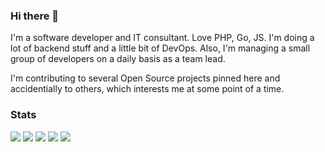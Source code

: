 ### Hi there 👋
I'm a software developer and IT consultant. Love PHP, Go, JS. I'm doing a lot of backend stuff and a little bit of DevOps. Also, I'm managing a small group of developers on a daily basis as a team lead.

I'm contributing to several Open Source projects pinned here and accidentially to others, which interests me at some point of a time.

### Stats
![](https://github-profile-summary-cards.vercel.app/api/cards/profile-details?username=varp&theme=github)
![](https://github-profile-summary-cards.vercel.app/api/cards/repos-per-language?username=varp&theme=github)
![](https://github-profile-summary-cards.vercel.app/api/cards/most-commit-language?username=varp&theme=github)
![](https://github-profile-summary-cards.vercel.app/api/cards/stats?username=varp&theme=github)
![](https://github-profile-summary-cards.vercel.app/api/cards/productive-time?username=varp&theme=github&utcOffeset=3)


<!--
**varp/varp** is a ✨ _special_ ✨ repository because its `README.md` (this file) appears on your GitHub profile.

Here are some ideas to get you started:

- 🔭 I’m currently working on ...
- 🌱 I’m currently learning ...
- 👯 I’m looking to collaborate on ...
- 🤔 I’m looking for help with ...
- 💬 Ask me about ...
- 📫 How to reach me: ...
- 😄 Pronouns: ...
- ⚡ Fun fact: ...
-->
